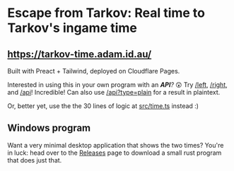 # Escape from Tarkov: Real time to Tarkov's ingame time

## https://tarkov-time.adam.id.au/

Built with Preact + Tailwind, deployed on Cloudflare Pages.

Interested in using this in your own program with an _**API**?_ 😲 Try [/left](https://tarkov-time.adam.id.au/left), [/right](https://tarkov-time.adam.id.au/right), and [/api](https://tarkov-time.adam.id.au/api)! Incredible! Can also use [/api?type=plain](https://tarkov-time.adam.id.au/api?type=plain) for a result in plaintext.

Or, better yet, use the the 30 lines of logic at [src/time.ts](src/time.ts) instead :)

## Windows program

Want a very minimal desktop application that shows the two times? You're in luck: head over to the [Releases](https://github.com/adamburgess/tarkov-time/releases) page to download a small rust program that does just that.
